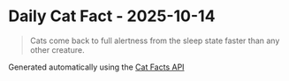 # Daily Cat Fact - 2025-10-14

> Cats come back to full alertness from the sleep state faster than any other creature.

Generated automatically using the [Cat Facts API](https://catfact.ninja)
